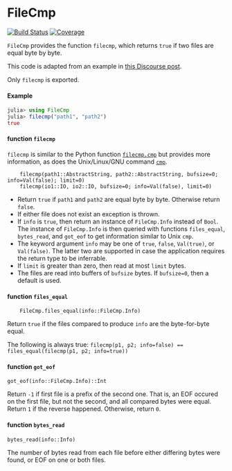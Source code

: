# FileCmp

[![Build Status](https://github.com/jlapeyre/FileCmp.jl/actions/workflows/CI.yml/badge.svg?branch=main)](https://github.com/jlapeyre/FileCmp.jl/actions/workflows/CI.yml?query=branch%3Amain)
[![Coverage](https://codecov.io/gh/jlapeyre/FileCmp.jl/branch/main/graph/badge.svg)](https://codecov.io/gh/jlapeyre/FileCmp.jl)


`FileCmp` provides the function `filecmp`, which returns `true` if two files are equal byte by byte.

This code is adapted from an example in [this Discourse post](https://discourse.julialang.org/t/how-to-obtain-the-result-of-a-diff-between-2-files-in-a-loop/23784/3).

Only `filecmp` is exported.

#### Example

```julia
julia> using FileCmp
julia> filecmp("path1", "path2")
true
```

#### function `filecmp`

`filecmp` is similar to the Python function
[`filecmp.cmp`](https://docs.python.org/3/library/filecmp.html)
but provides more information, as does the Unix/Linux/GNU
command [`cmp`](https://www.gnu.org/software/diffutils/).

```
    filecmp(path1::AbstractString, path2::AbstractString, bufsize=0; info=Val(false); limit=0)
    filecmp(io1::IO, io2::IO, bufsize=0; info=Val(false), limit=0)
```

- Return `true` if `path1` and `path2` are equal byte by byte. Otherwise return `false`.
- If either file does not exist an exception is thrown.
- If `info` is `true`, then return an instance of `FileCmp.Info` instead of `Bool`.
  The instance of `FileCmp.Info` is then queried with functions `files_equal`, `bytes_read`, and `got_eof`
  to get information similar to Unix `cmp`.
- The keyword argument `info` may be one of `true`, `false`, `Val(true)`, or
  `Val(false)`. The latter two are supported in case the application requires
   the return type to be inferrable.
- If `limit` is greater than zero, then read at most `limit` bytes.
- The files are read into buffers of `bufsize` bytes. If `bufsize=0`, then a default is used.


#### function `files_equal`

```
    FileCmp.files_equal(info::FileCmp.Info)
```

Return `true` if the files compared to produce `info` are the byte-for-byte equal.

The following is always true:
`filecmp(p1, p2; info=false) == files_equal(filecmp(p1, p2; info=true))`


#### function `got_eof`

    got_eof(info::FileCmp.Info)::Int

Return `-1` if first file is a prefix of the second one. That is,
an EOF occured on the first file, but not the second, and all compared bytes were equal.
Return `1` if the reverse happened. Otherwise, return `0`.


#### function `bytes_read`

    bytes_read(info::Info)

The number of bytes read from each file before either differing bytes were found,
or EOF on one or both files.
